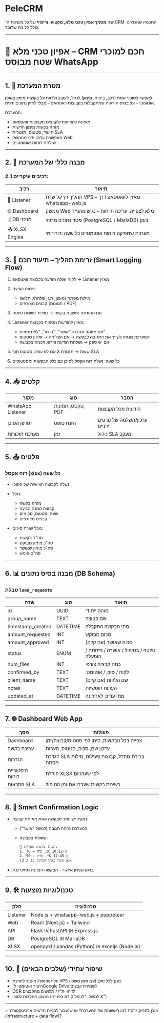 # PeleCRM
הנה **מסמך אפיון טכני מלא, מקצועי וריכוזי** של כל מערכת ה־CRM החכמה שהגדרנו, כולל כל מה שדובר:

---

# 📄 אפיון טכני מלא – CRM חכם למוכרי שטח מבוסס WhatsApp

---

## 1. 🎯 מטרת המערכת

לאפשר לסוכני שטח (רכב, ביטוח, מימון) לנהל, לעקוב ולדווח על בקשות מימון באופן אוטומטי – על בסיס הודעות שמתקבלות בקבוצות וואטסאפ – מבלי להזין נתונים ידנית.

המערכת:

* מאזינה להודעות ולקבצים מקבוצות וואטסאפ
* מזהה בקשות מימון חדשות
* תיעוד, סטטוס, תזכורות SLA
* מאפשרת עדכון ידני מממשק Web
* שולחת דוחות אוטומטיים

---

## 2. 🧱 מבנה כללי של המערכת

### 2.1 רכיבים עיקריים:

| רכיב           | תיאור                                                    |
| -------------- | -------------------------------------------------------- |
| 🧠 Listener    | תהליך רץ על שרת VPS – מאזין לוואטסאפ דרך whatsapp-web.js |
| 🌐 Dashboard   | ממשק Web מלא לצפייה, עריכה ודוחות – נגיש מהנייד          |
| 🗄️ DB מרכזי   | מסד נתונים מרכזי (PostgreSQL / MariaDB) בענן             |
| 📤 XLSX Engine | מערכת שמפיקה דוחות אוטומטיים כל שעה ודוח יומי            |

---

## 3. 🔁 זרימת תהליך – תיעוד חכם (Smart Logging Flow)

1. לקוח שולח הודעה בקבוצת וואטסאפ → Listener מאזין
2. ניתוח הודעה:

   * מילות מפתח (מימון, ת.ז, שלחתי, תלוש)
   * קבצים מצורפים (תמונות / PDF)
3. אם ההודעה נחשבת בקשה → נוצרת רשומת טיוטה
4. Listener מאזין להודעות נוספות בקבוצה:

   * אם מזוהה תגובה: "אושר", "בוצע", "לא מתאים"
   * המערכת מנסה לשייך את התגובה לבקשה → אם הצליחה → עדכון סטטוס
   * אם יש ספק → נשלחת הודעת ווידוא חכמה בקבוצה
5. אם לא עודכן סטטוס תוך X שעות → תזכורת SLA
6. כל שעה: נשלח דוח אקסל לסוכן עם כלל הבקשות והסטטוסים

---

## 4. 📥 קלטים

| מקור              | סוג               | הסבר                        |
| ----------------- | ----------------- | --------------------------- |
| WhatsApp Listener | טקסט, תמונות, PDF | הודעות מכל הקבוצות          |
| דפדפן הסוכן       | הזנת טופס         | עדכון/השלמה של פרטים ידניים |
| מערכת תזכורות     | זמן               | ניהול SLA ומעקב             |

---

## 5. 📤 פלטים

### דוח אקסל (xlsx) כל שעה

* נשלח לקבוצה האישית של הסוכן
* כולל:

  * מזהה בקשה
  * קבוצה ממנה הגיעה
  * שעה, סטטוס, סכומים
  * קבצים מצורפים
* כולל שורת סיכום:

  * סה"כ בקשות
  * סה"כ מימון מבוקש
  * סה"כ מימון שאושר
  * סה"כ מומש

---

## 6. 📊 מבנה בסיס נתונים (DB Schema)

### טבלת `loan_requests`

| שדה                | סוג      | תיאור                                   |
| ------------------ | -------- | --------------------------------------- |
| id                 | UUID     | מזהה ייחודי                             |
| group\_name        | TEXT     | שם קבוצה                                |
| timestamp\_created | DATETIME | מתי הבקשה התקבלה                        |
| amount\_requested  | INT      | סכום מבוקש                              |
| amount\_approved   | INT      | סכום שאושר (אם קיים)                    |
| status             | ENUM     | טיוטה / בטיפול / אושרה / נדחתה / הופעלה |
| num\_files         | INT      | כמה קבצים צורפו                         |
| confirmed\_by      | TEXT     | לקוח / סוכן / אוטומטי                   |
| client\_name       | TEXT     | שם הלקוח (אם קיים)                      |
| notes              | TEXT     | הערות חופשיות                           |
| updated\_at        | DATETIME | מתי עודכן לאחרונה                       |

---

## 7. 🌐 Dashboard Web App

| מסך             | פעולות                                          |
| --------------- | ----------------------------------------------- |
| Dashboard       | צפייה בכל הבקשות, סינון לפי סטטוס/קבוצה/זמן     |
| עריכת בקשה      | עדכון שם, סכום, סטטוס, הערות                    |
| הגדרות          | הגדרת SLA ברירת מחדל, קבוצות פעילות, מילות מפתח |
| היסטוריית דוחות | הורדת XLSX לפי שעה/יום                          |
| התראות SLA      | רשימת בקשות שעברו את זמן הטיפול                 |

---

## 8. 🤖 Smart Confirmation Logic

* כאשר יש יותר מבקשה אחת מאותה קבוצה:

  * המערכת מזהה תגובה (למשל "אושר")
  * שואלת בקבוצה:

    ```
    🤖 יש 2 בקשות פעילות:
    1. ג. כהן – 70K מ-10:12
    2. ר. פרץ – 90K מ-12:45
    אנא אשר באיזו הכוונה (1 / 2)
    ```
* ברגע שניתן אישור – הבקשה הנכונה מתעדכנת

---

## 9. 🛠️ טכנולוגיות מוצעות

| חלק      | טכנולוגיה                                       |
| -------- | ----------------------------------------------- |
| Listener | Node.js + whatsapp-web.js + puppeteer           |
| Web      | React (Next.js) + Tailwind                      |
| API      | Flask או FastAPI או Express.js                  |
| DB       | PostgreSQL או MariaDB                           |
| XLSX     | openpyxl / pandas (Python) או exceljs (Node.js) |

---

## 10. 🧠 שיפור עתידי (שלבים הבאים)

* מעבר להרצת listener על VPS בענן לכל סוכן (עם סשן משלו)
* חיבור אוטומטי ל־Google Drive לשמירת קבצים
* OCR לזיהוי ת"ז / תלושים מהקבצים
* מנגנון המלצות לסוכן (למשל: "לטפל קודם בפנייה X")

---

✅ מוכן להפיק גרסת דמו ראשונית של המערכת?
או שנעבור לבניית תרשים ארכיטקטורה (infrastructure + data flow)?
